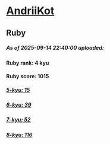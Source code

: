 # [AndriiKot](https://www.codewars.com/users/AndriiKot) 
## Ruby

##### As of 2025-09-14 22:40:00 uploaded:

#### Ruby rank: 4 kyu

#### Ruby score: 1015

##### [5-kyu: 15](https://github.com/AndriiKot/Ruby__CodeWars/tree/main/kyu-5)

##### [6-kyu: 39](https://github.com/AndriiKot/Ruby__CodeWars/tree/main/kyu-6)

##### [7-kyu: 52](https://github.com/AndriiKot/Ruby__CodeWars/tree/main/kyu-7)

##### [8-kyu: 116](https://github.com/AndriiKot/Ruby__CodeWars/tree/main/kyu-8)

